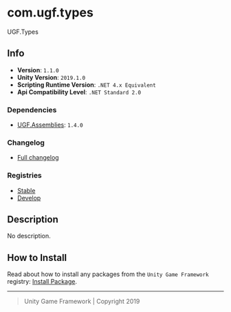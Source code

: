 # com.ugf.types

UGF.Types

## Info

- **Version**: `1.1.0`
- **Unity Version**: `2019.1.0`
- **Scripting Runtime Version**: `.NET 4.x Equivalent`
- **Api Compatibility Level**: `.NET Standard 2.0`

### Dependencies

- [UGF.Assemblies](https://github.com/unity-game-framework/ugf-assemblies): `1.4.0`

### Changelog

- [Full changelog][1]

### Registries

- [Stable][2]
- [Develop][3]

## Description

No description.

## How to Install

Read about how to install any packages from the `Unity Game Framework` registry: [Install Package][4].

---
> Unity Game Framework | Copyright 2019

[1]: changelog.md
[2]: https://bintray.com/unity-game-framework/stable/com.ugf.types
[3]: https://bintray.com/unity-game-framework/dev/com.ugf.types
[4]: https://github.com/unity-game-framework/ugf-documentation/wiki/Install-Package
